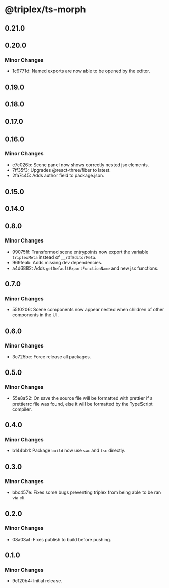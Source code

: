 # @triplex/ts-morph

## 0.21.0

## 0.20.0

### Minor Changes

- 1c9771d: Named exports are now able to be opened by the editor.

## 0.19.0

## 0.18.0

## 0.17.0

## 0.16.0

### Minor Changes

- e7c026b: Scene panel now shows correctly nested jsx elements.
- 7ff35f3: Upgrades @react-three/fiber to latest.
- 2fa7c45: Adds author field to package.json.

## 0.15.0

## 0.14.0

## 0.8.0

### Minor Changes

- 99075ff: Transformed scene entrypoints now export the variable `triplexMeta` instead of `__r3fEditorMeta`.
- 969feab: Adds missing dev dependencies.
- a4d6882: Adds `getDefaultExportFunctionName` and new jsx functions.

## 0.7.0

### Minor Changes

- 55f0206: Scene components now appear nested when children of other components in the UI.

## 0.6.0

### Minor Changes

- 3c725bc: Force release all packages.

## 0.5.0

### Minor Changes

- 55e8a52: On save the source file will be formatted with prettier if a prettierrc file was found, else it will be formatted by the TypeScript compiler.

## 0.4.0

### Minor Changes

- b144bb1: Package `build` now use `swc` and `tsc` directly.

## 0.3.0

### Minor Changes

- bbc457e: Fixes some bugs preventing triplex from being able to be ran via cli.

## 0.2.0

### Minor Changes

- 08a03af: Fixes publish to build before pushing.

## 0.1.0

### Minor Changes

- 9c120b4: Initial release.
